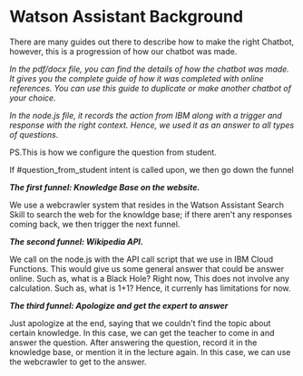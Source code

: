 # Watson Assistant Background #
There are many guides out there to describe how to make the right Chatbot, however, this is a progression of how our chatbot was made.

*In the pdf/docx file, you can find the details of how the chatbot was made. It gives you the complete guide of how it was completed with online references. You can use this guide to duplicate or make another chatbot of your choice.*

*In the node.js file, it records the action from IBM along with a trigger and response with the right context. Hence, we used it as an answer to all types of questions.*

PS.This is how we configure the question from student.

If #question_from_student intent is called upon, we then go down the funnel

***The first funnel: Knowledge Base on the website.***

We use a webcrawler system that resides in the Watson Assistant Search Skill to search the web for the knowldge base; if there aren't any responses coming back, we then trigger the next funnel.

***The second funnel: Wikipedia API.***

We call on the node.js with the API call script that we use in IBM Cloud Functions. This would give us some general answer that could be answer online. Such as, what is a Black Hole? Right now, This does not involve any calculation. Such as, what is 1+1? Hence, it currenly has limitations for now.

***The third funnel: Apologize and get the expert to answer***

Just apologize at the end, saying that we couldn't find the topic about certain knowledge. In this case, we can get the teacher to come in and answer the question. After answering the question, record it in the knowledge base, or mention it in the lecture again. In this case, we can use the webcrawler to get to the answer.
